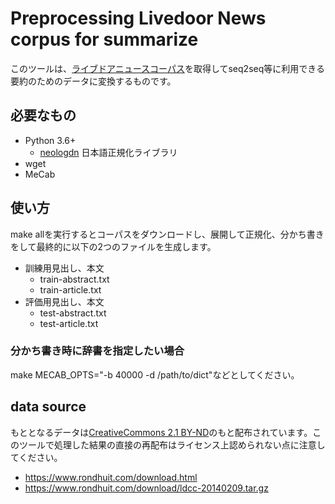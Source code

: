 <!-- -*- coding: utf-8 -*- -->
# Preprocessing Livedoor News corpus for summarize

このツールは、[ライブドアニュースコーパス](https://www.rondhuit.com/download.html)を取得してseq2seq等に利用できる要約のためのデータに変換するものです。

## 必要なもの

* Python 3.6+
  * [neologdn](https://github.com/ikegami-yukino/neologdn) 日本語正規化ライブラリ
* wget
* MeCab

## 使い方

make allを実行するとコーパスをダウンロードし、展開して正規化、分かち書きをして最終的に以下の2つのファイルを生成します。

* 訓練用見出し、本文
  * train-abstract.txt
  * train-article.txt
* 評価用見出し、本文
  * test-abstract.txt
  * test-article.txt

### 分かち書き時に辞書を指定したい場合

make MECAB_OPTS="-b 40000 -d /path/to/dict"などとしてください。

## data source

もととなるデータは[CreativeCommons 2.1 BY-ND](https://creativecommons.org/licenses/by-nd/2.1/jp/)のもと配布されています。このツールで処理した結果の直接の再配布はライセンス上認められない点に注意してください。

* https://www.rondhuit.com/download.html
* https://www.rondhuit.com/download/ldcc-20140209.tar.gz

